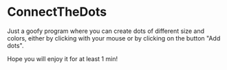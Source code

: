 # ConnectTheDots


Just a goofy program where you can create dots of different size and colors, either by clicking with
your mouse or by clicking on the button "Add dots".

Hope you will enjoy it for at least 1 min!

